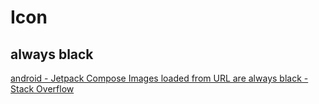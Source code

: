 # Icon
## always black
[android - Jetpack Compose Images loaded from URL are always black - Stack Overflow](https://stackoverflow.com/questions/67444081/jetpack-compose-images-loaded-from-url-are-always-black)
